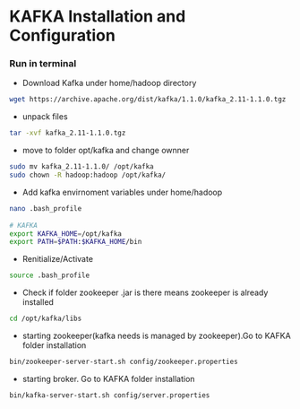 
# KAFKA Installation and Configuration

### Run in terminal 

* Download Kafka under home/hadoop directory
```bash
wget https://archive.apache.org/dist/kafka/1.1.0/kafka_2.11-1.1.0.tgz
```

* unpack files
```bash
tar -xvf kafka_2.11-1.1.0.tgz
```

* move to folder opt/kafka and change ownner
```bash
sudo mv kafka_2.11-1.1.0/ /opt/kafka 
sudo chown -R hadoop:hadoop /opt/kafka/
```

* Add kafka envirnoment variables under home/hadoop
```bash  
nano .bash_profile
 
# KAFKA
export KAFKA_HOME=/opt/kafka
export PATH=$PATH:$KAFKA_HOME/bin
```     

* Renitialize/Activate
```bash   
source .bash_profile
``` 

* Check if folder zookeeper .jar is there means zookeeper is already installed
```bash   
cd /opt/kafka/libs
``` 

* starting zookeeper(kafka needs is managed by zookeeper).Go to KAFKA folder installation 
```bash 
bin/zookeeper-server-start.sh config/zookeeper.properties
``` 

* starting broker. Go to KAFKA folder installation
```bash 
bin/kafka-server-start.sh config/server.properties
``` 
